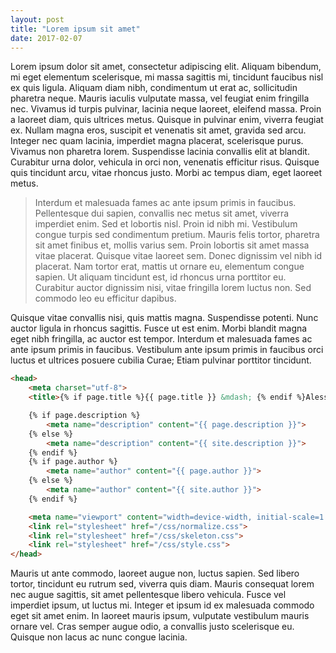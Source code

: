 ```yaml
---
layout: post
title: "Lorem ipsum sit amet"
date: 2017-02-07
---
```


Lorem ipsum dolor sit amet, consectetur adipiscing elit. Aliquam bibendum, mi eget elementum scelerisque, mi massa sagittis mi, tincidunt faucibus nisl ex quis ligula. Aliquam diam nibh, condimentum ut erat ac, sollicitudin pharetra neque. Mauris iaculis vulputate massa, vel feugiat enim fringilla nec. Vivamus id turpis pulvinar, lacinia neque laoreet, eleifend massa. Proin a laoreet diam, quis ultrices metus. Quisque in pulvinar enim, viverra feugiat ex. Nullam magna eros, suscipit et venenatis sit amet, gravida sed arcu. Integer nec quam lacinia, imperdiet magna placerat, scelerisque purus. Vivamus non pharetra lorem. Suspendisse lacinia convallis elit at blandit. Curabitur urna dolor, vehicula in orci non, venenatis efficitur risus. Quisque quis tincidunt arcu, vitae rhoncus justo. Morbi ac tempus diam, eget laoreet metus.

> Interdum et malesuada fames ac ante ipsum primis in faucibus. Pellentesque dui sapien, convallis nec metus sit amet, viverra imperdiet enim. Sed et lobortis nisl. Proin id nibh mi. Vestibulum congue turpis sed condimentum pretium. Mauris felis tortor, pharetra sit amet finibus et, mollis varius sem. Proin lobortis sit amet massa vitae placerat. Quisque vitae laoreet sem. Donec dignissim vel nibh id placerat. Nam tortor erat, mattis ut ornare eu, elementum congue sapien. Ut aliquam tincidunt est, id rhoncus urna porttitor eu. Curabitur auctor dignissim nisi, vitae fringilla lorem luctus non. Sed commodo leo eu efficitur dapibus.

Quisque vitae convallis nisi, quis mattis magna. Suspendisse potenti. Nunc auctor ligula in rhoncus sagittis. Fusce ut est enim. Morbi blandit magna eget nibh fringilla, ac auctor est tempor. Interdum et malesuada fames ac ante ipsum primis in faucibus. Vestibulum ante ipsum primis in faucibus orci luctus et ultrices posuere cubilia Curae; Etiam pulvinar porttitor tincidunt.

```HTML
<head>
    <meta charset="utf-8">
    <title>{% if page.title %}{{ page.title }} &mdash; {% endif %}Alessandro Cifani</title>

    {% if page.description %}
        <meta name="description" content="{{ page.description }}">
    {% else %}
        <meta name="description" content="{{ site.description }}">
    {% endif %}
    {% if page.author %}
        <meta name="author" content="{{ page.author }}">
    {% else %}
        <meta name="author" content="{{ site.author }}">
    {% endif %}

    <meta name="viewport" content="width=device-width, initial-scale=1.0">
    <link rel="stylesheet" href="/css/normalize.css">
    <link rel="stylesheet" href="/css/skeleton.css">
    <link rel="stylesheet" href="/css/style.css">
</head>
```

Mauris ut ante commodo, laoreet augue non, luctus sapien. Sed libero tortor, tincidunt eu rutrum sed, viverra quis diam. Mauris consequat lorem nec augue sagittis, sit amet pellentesque libero vehicula. Fusce vel imperdiet ipsum, ut luctus mi. Integer et ipsum id ex malesuada commodo eget sit amet enim. In laoreet mauris ipsum, vulputate vestibulum mauris ornare vel. Cras semper augue odio, a convallis justo scelerisque eu. Quisque non lacus ac nunc congue lacinia.
